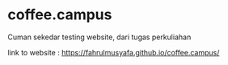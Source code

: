 ﻿# coffee.campus
Cuman sekedar testing website, dari tugas perkuliahan

link to website : https://fahrulmusyafa.github.io/coffee.campus/
